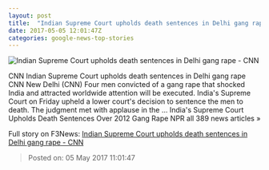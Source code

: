 ```yaml
---
layout: post
title:  "Indian Supreme Court upholds death sentences in Delhi gang rape - CNN"
date: 2017-05-05 12:01:47Z
categories: google-news-top-stories
---
```


![Indian Supreme Court upholds death sentences in Delhi gang rape - CNN](http://i2.cdn.cnn.com/cnnnext/dam/assets/130913110232-india-protests-rape-story-top.jpg)

CNN Indian Supreme Court upholds death sentences in Delhi gang rape CNN New Delhi (CNN) Four men convicted of a gang rape that shocked India and attracted worldwide attention will be executed. India's Supreme Court on Friday upheld a lower court's decision to sentence the men to death. The judgment met with applause in the ... India's Supreme Court Upholds Death Sentences Over 2012 Gang Rape NPR all 389 news articles »


Full story on F3News: [Indian Supreme Court upholds death sentences in Delhi gang rape - CNN](http://www.f3nws.com/n/rAr23D)

> Posted on: 05 May 2017 11:01:47
